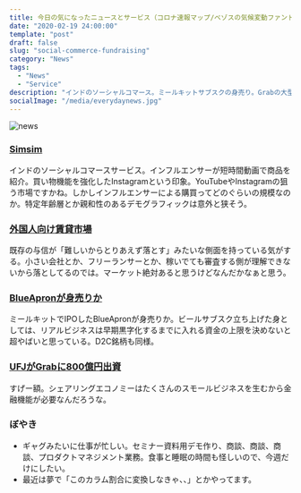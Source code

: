 ```yaml
---
title: 今日の気になったニュースとサービス（コロナ速報マップ/ベゾスの気候変動ファンド/ザッカーバーグは規制されたがっている）
date: "2020-02-19 24:00:00"
template: "post"
draft: false
slug: "social-commerce-fundraising"
category: "News"
tags:
  - "News"
  - "Service"
description: "インドのソーシャルコマース。ミールキットサブスクの身売り。Grabの大型調達。そしてぼやき。"
socialImage: "/media/everydaynews.jpg"
---
```


![news](/media/everydaynews.jpg)

### [Simsim](https://simsim.in/)
インドのソーシャルコマースサービス。インフルエンサーが短時間動画で商品を紹介。買い物機能を強化したInstagramという印象。YouTubeやInstagramの狙う市場ですかね。しかしインフルエンサーによる購買ってどのぐらいの規模なのか。特定年齢層とか親和性のあるデモグラフィックは意外と狭そう。

### [外国人向け賃貸市場](https://thebridge.jp/2020/02/the-chance-for-prop-tech-market)
既存の与信が「難しいからとりあえず落とす」みたいな側面を持っている気がする。小さい会社とか、フリーランサーとか、稼いでても審査する側が理解できないから落としてるのでは。マーケット絶対あると思うけどなんだかなぁと思う。

### [BlueApronが身売りか](https://tcrn.ch/2HCI1fq)
ミールキットでIPOしたBlueApronが身売りか。ビールサブスク立ち上げた身としては、リアルビジネスは早期黒字化するまでに入れる資金の上限を決めないと超やばいと思っている。D2C銘柄も同様。

### [UFJがGrabに800億円出資](https://r.nikkei.com/article/DGXMZO55810530Z10C20A2MM8000)
すげー額。シェアリングエコノミーはたくさんのスモールビジネスを生むから金融機能が必要なんだろうな。

### ぼやき
* ギャグみたいに仕事が忙しい。セミナー資料用デモ作り、商談、商談、商談、プロダクトマネジメント業務。食事と睡眠の時間も怪しいので、今週だけにしたい。
* 最近は夢で「このカラム割合に変換しなきゃ、、」とかやってます。